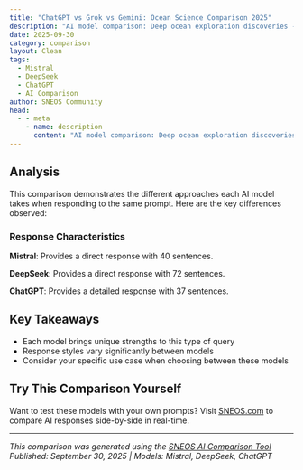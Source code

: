 ```yaml
---
title: "ChatGPT vs Grok vs Gemini: Ocean Science Comparison 2025"
description: "AI model comparison: Deep ocean exploration discoveries - unknown species and ecosystems..."
date: 2025-09-30
category: comparison
layout: Clean
tags:
  - Mistral
  - DeepSeek
  - ChatGPT
  - AI Comparison
author: SNEOS Community
head:
  - - meta
    - name: description
      content: "AI model comparison: Deep ocean exploration discoveries - unknown species and ecosystems..."
---
```


<ChatComparison
  title="ChatGPT vs Grok vs Gemini: Ocean Science Comparison 2025"
  prompt="Deep ocean exploration discoveries - unknown species and ecosystems"
  :responses='{
    "Mistral": "Deep ocean exploration has led to the discovery of numerous unknown species and unique ecosystems, revealing the vast and largely unexplored world beneath the sea. Here are some notable discoveries:\n\n### Unknown Species\n1. **Giant Squid (Architeuthis dux)**: Although known from specimens washed ashore, the first live footage of a giant squid was captured in 2012, providing new insights into its behavior and habitat.\n2. **Anglerfish**: These deep-sea fish are known for their bioluminescent lures used to attract prey. New species continue to be discovered, each with unique adaptations.\n3. **Yeti Crab (Kiwa hirsuta)**: Discovered in 2005, this crab has hairy pincers that host bacteria capable of detoxifying poisonous minerals from hydrothermal vents.\n4. **Goblin Shark (Mitsukurina owstoni)**: This rare deep-sea shark has a distinctive elongated, flat snout filled with sensory organs to detect prey in the dark.\n5. **Vampire Squid (Vampyroteuthis infernalis)**: Despite its name, it is not a true squid and is the only living member of its order. It uses bioluminescence to communicate and confuse predators.\n6. **Dumbo Octopus (Grimpoteuthis)**: Named for its ear-like fins, this octopus is a deep-sea dweller with a unique swimming style.\n\n### Unique Ecosystems\n1. **Hydrothermal Vents**: These underwater volcanic features release hot, mineral-rich water, supporting unique ecosystems with chemosynthetic bacteria as the base of the food chain. Species found here include giant tube worms, clams, and shrimp.\n2. **Cold Seeps**: Similar to hydrothermal vents but at lower temperatures, cold seeps release hydrocarbons and support communities of mussels, clams, and tube worms.\n3. **Deep-Sea Coral Reefs**: These reefs, found at depths of 200 to 1,000 meters, provide habitat for a variety of deep-sea species, including fish, crustaceans, and mollusks.\n4. **Abyssal Plains**: These flat, deep-sea regions are home to a variety of organisms, including sea cucumbers, brittle stars, and deep-sea fish.\n5. **Trenches**: The deepest parts of the ocean, such as the Mariana Trench, support unique ecosystems with extreme pressure and low temperatures. Species found here include amphipods and snailfish.\n\n### Technological Advances\n1. **Remotely Operated Vehicles (ROVs)**: These unmanned submersibles are equipped with cameras and robotic arms, allowing scientists to explore and collect samples from deep-sea environments.\n2. **Autonomous Underwater Vehicles (AUVs)**: These vehicles can operate independently, mapping the seafloor and collecting data over large areas.\n3. **Manned Submersibles**: Vehicles like the Alvin and the Limiting Factor have taken scientists to the deepest parts of the ocean, providing direct observations and sample collection.\n\n### Scientific Contributions\n1. **Biodiversity Studies**: Deep-sea exploration has significantly expanded our understanding of marine biodiversity, revealing new species and their ecological roles.\n2. **Ecological Insights**: Studies of deep-sea ecosystems have provided insights into the adaptations and survival strategies of organisms in extreme environments.\n3. **Biotechnology**: Deep-sea organisms have unique biochemical properties that could lead to new pharmaceuticals, enzymes, and other biotechnological applications.\n\nDeep ocean exploration continues to be a frontier of scientific discovery, with each expedition revealing new wonders and expanding our knowledge of the planet\u0027s vast and mysterious underwater realms.",
    "DeepSeek": "Of course! The deep ocean, once considered a barren, lifeless desert, is now revealing itself as a realm of incredible biodiversity and bizarre beauty. Driven by technological advancements in Remotely Operated Vehicles (ROVs), Autonomous Underwater Vehicles (AUVs), and high-resolution imaging, we are in a golden age of discovery.\n\nHere is a breakdown of the major discoveries in unknown species and ecosystems that have revolutionized our understanding of life on Earth.\n\n### The Discovery of Entirely New Ecosystems\n\nThe most profound discoveries aren\u0027t just individual species, but entire ecosystems based on fundamentally different energy sources than the sun.\n\n#### 1. Hydrothermal Vents (1977)\n*   **Discovery:** The Gal\u00E1pagos Rift in the Pacific Ocean.\n*   **The \u0022Wow\u0022 Factor:** Before this, all known life on Earth depended on the sun via photosynthesis. Hydrothermal vents, or \u0022black smokers,\u0022 are fissures on the seafloor that spew superheated, mineral-rich water. The ecosystem here is based on **chemosynthesis**.\n*   **How it Works:** Specialized bacteria use hydrogen sulfide (a chemical toxic to most life) from the vent fluid as an energy source to create organic matter. These bacteria form the base of a food web that includes:\n    *   **Giant Tube Worms:** Lacking a mouth or gut, they host chemosynthetic bacteria inside their bodies.\n    *   **Vent Crabs and Shrimp:** Often blind, they swarm around the vents.\n    *   **Giant Clams and Mussels:** In beds surrounding the vent fields.\n\n#### 2. Cold Seeps (1984)\n*   **Discovery:** The Florida Escarpment in the Gulf of Mexico.\n*   **The \u0022Wow\u0022 Factor:** Similar to vents, cold seeps are areas where hydrocarbons (like methane and oil) and hydrogen sulfide seep out of the seafloor at near-ambient temperature. They also support chemosynthetic life.\n*   **Key Species:**\n    *   **Methane Ice Worms:** Worms that burrow into mounds of frozen methane hydrate.\n    *   **Bacterial Mats:** Vast carpets of chemosynthetic bacteria.\n    *   **Specialized Mussels and Clams:** Often living in symbiosis with methane-consuming bacteria.\n\n#### 3. Whale Falls\n*   **Discovery:** First documented in 1987 off California.\n*   **The \u0022Wow\u0022 Factor:** When a whale dies and sinks to the abyssal plain, its carcass (a \u0022whale fall\u0022) becomes a sudden oasis of nutrients in the food-poor deep sea. It supports a specialized, succession-based ecosystem that can last for decades.\n*   **The Stages of Life:**\n    1.  **Mobile Scavengers:** Hagfish, sleeper sharks, and amphipods strip the soft tissue (can last months to years).\n    2.  **Enrichment Opportunists:** Worms, crustaceans, and mollusks colonize the bones and surrounding sediment, feeding on leftover scraps and organic material.\n    3.  **Sulfophilic (Sulfur-loving) Bacteria:** Anaerobic bacteria break down lipids trapped in the bones, releasing hydrogen sulfide. This fuels a **chemosynthetic ecosystem** on the bones, including the iconic **\u0022Zombie Worm\u0022 (Osedax)** which has no mouth or gut and uses root-like structures to digest bone and house symbiotic bacteria.\n\n---\n\n### A Gallery of Bizarre and Unknown Species\n\nThe deep sea is a master of adaptation, leading to life forms that seem alien.\n\n| Creature | Discovery / Location | Key Features \u0026 Significance |\n| :--- | :--- | :--- |\n| **Vampire Squid** (*Vampyroteuthis infernalis*)* | Known for centuries, but its biology understood recently. | Not a squid or an octopus, it\u0027s a unique \u0022living fossil.\u0022 It inverts its cape to reveal glowing tips to confuse predators. Thrives in the Oxygen Minimum Zone. |\n| **Barreleye Fish** (*Macropinna microsthea*) | First described in 1939, but its transparent head was only observed alive in 2004 by MBARI. | Has a transparent, fluid-filled dome on its head. Its tubular eyes can rotate to look upward through its \u0022skull\u0022 to spot prey, or forward to see what it\u0027s eating. |\n| **Dumbo Octopus** (Genus *Grimpoteuthis*) | Various deep-sea basins worldwide. | Uses its ear-like fins to \u0022flap\u0022 through the water. It\u0027s the deepest-living genus of all known octopuses. |\n| **Yeti Crab** (Genus *Kiwa*) | First discovered in 2005 on a hydrothermal vent near Antarctica. | Covered in hairy, bacteria-growing \u0022setae\u0022 on its claws. It \u0022farms\u0022 these chemosynthetic bacteria, which it likely harvests and eats. |\n| **Ghostly Octopus** (\u0022Casper\u0022) | 2016, off Hawaii. | A small, pale, deep-sea octopus that broods its eggs for an astonishingly long time, possibly over 4 years, on a solitary sponge. |\n| **Mariana Snailfish** (*Pseudoliparis swirei*) | 2014, Mariana Trench. | The deepest-living fish ever recorded (~8,000 meters). Its gelatinous body is perfectly adapted to withstand the immense pressure. |\n| **Magnapinna (Bigfin) Squid** | Rare sightings, first in 1988. | Bizarre, elongated arms and tentacles that create an \u0022elbow\u0022 pose. One of the most mysterious and alien-looking large squids. |\n| **E.T. Sponge** (*Advhena magnifica*) | 2016, near a seamount in the Pacific. | A carnivorous sponge that, with a little imagination, resembles the alien E.T. Its Latin name literally means \u0022magnificent alien.\u0022 |\n\n### The Cutting Edge of Exploration and Why It Matters\n\n*   **Technology:** Modern ROVs like MBARI\u0027s *Doc Ricketts* and *Ventana* can collect delicate specimens and stream HD video from the abyss. AUVs like *Boaty McBoatface* map the seafloor in unprecedented detail.\n*   **Bioprospecting:** Deep-sea organisms have unique enzymes (\u0022extremozymes\u0022) that function under high pressure and temperature. These have revolutionary applications in medicine, industrial processes, and biotechnology (e.g., the Taq polymerase from a thermophilic bacterium revolutionized PCR).\n*   **Climate Regulation:** Deep-sea ecosystems play a role in carbon sequestration. Whale falls, for example, lock vast amounts of carbon away on the seafloor for centuries.\n*   **Threats:** These fragile ecosystems face imminent threats from **deep-sea mining** for polymetallic nodules, **bottom trawling**, and **climate change** (ocean acidification and deoxygenation).\n\n**In conclusion,** deep ocean exploration is one of the last great frontiers on our planet. Every expedition has the potential to discover not just new species, but new ways of life, challenging our very definition of where and how life can exist. It underscores that we know more about the surface of the Moon than we do about the depths of our own ocean.",
    "ChatGPT": "Deep ocean exploration has continually revealed astonishing discoveries, including unknown species and ecosystems that challenge our understanding of life on Earth. Here are some notable findings related to unknown species and ecosystems discovered in the deep ocean:\n\n### Unknown Species Discovered in Deep Ocean Exploration\n\n1. **Giant Amphipods and Other Crustaceans**\n   - Deep-sea expeditions have uncovered giant amphipods\u2014shrimp-like crustaceans much larger than their shallow-water cousins\u2014living at depths of several thousand meters.\n   - New species of crabs, lobsters, and shrimp have been described from hydrothermal vent and cold seep areas.\n\n2. **Yeti Crab (_Kiwa hirsuta_)**\n   - Discovered in 2005 near hydrothermal vents in the South Pacific, this crab has hairy pincers covered with bacteria, which it possibly uses to detoxify poisonous minerals from the vent fluids.\n\n3. **Dumbo Octopus**\n   - Deep-sea octopuses with ear-like fins resembling Disney\u2019s Dumbo have been discovered at extreme depths (~7,000 meters). Several new species continue to be described in various deep ocean trenches.\n\n4. **Beaked Whales and Other Deep-sea Vertebrates**\n   - Deep-diving beaked whales and other obscure fish species adapted to high pressure and low light conditions have been documented, with some species still being classified.\n\n5. **New Bioluminescent Organisms**\n   - Numerous previously unknown bioluminescent fish, jellyfish, and worms have been found, many of which use light in unique ways for communication, predation, or camouflage.\n\n### Newly Discovered Deep Ocean Ecosystems\n\n1. **Hydrothermal Vents**\n   - First discovered in 1977, these vents host ecosystems independent of sunlight, relying on chemosynthesis by bacteria that convert sulfur compounds into energy.\n   - Unique species such as tube worms, vent crabs, and giant clams thrive here.\n\n2. **Cold Seeps**\n   - Areas where methane or hydrogen sulfide leaks from the seafloor support communities somewhat similar to hydrothermal vents but at lower temperatures.\n   - Specialized clams, mussels, and microbial mats form unique ecosystems.\n\n3. **Deep-sea Coral Reefs**\n   - Unlike tropical shallow-water corals, deep-sea corals thrive in cold, dark waters and provide habitat for diverse marine life.\n   - Many of these have been documented on seamounts and canyons.\n\n4. **Submarine Canyons and Trenches**\n   - These provide habitats for species adapted to extreme pressures and low nutrient availability.\n   - Unique microbial communities and scavenging animals have been found.\n\n5. **Microbial Life in the Subsurface Oceanic Crust**\n   - Recent exploration has shown that microbial life inhabits porous rocks deep under the seafloor, greatly expanding estimates of the biosphere\u2019s extent.\n\n### Importance of These Discoveries\n\n- **Biodiversity and Evolutionary Insights:** Discoveries of novel species and ecosystems provide key information on evolutionary adaptations to extreme environments.\n- **Biotechnology and Medicine:** Unique enzymes and compounds from deep-sea organisms have potential applications.\n- **Climate and Earth Systems:** These ecosystems impact global biochemical cycles, such as carbon and sulfur cycling.\n- **Conservation:** Understanding these poorly known ecosystems is crucial in assessing impacts of deep-sea mining, fishing, and climate change.\n\n### Notable Deep Ocean Exploration Projects\n\n- **Deepsea Challenger (2012):** James Cameron\u2019s solo descent to the Mariana Trench\u2019s Challenger Deep led to observations of new species.\n- **NEEMO (NASA Extreme Environment Mission Operations):** Simulated space and deep-sea exploration focusing on biology and technology.\n- **NOAA Ship Okeanos Explorer:** Dedicated to deep ocean exploration for mapping and biological sampling.\n- **Schmidt Ocean Institute:** Uses R/V Falkor for deep-sea research, discovering new species and habitats.\n\n---\n\nIf you wish, I can provide detailed examples of newly discovered species or summarize recent expedition findings. Would you like that?"
  }'
  published-date="11:45"
/>

## Analysis

This comparison demonstrates the different approaches each AI model takes when responding to the same prompt. Here are the key differences observed:

### Response Characteristics

**Mistral**: Provides a direct response with 40 sentences. 

**DeepSeek**: Provides a direct response with 72 sentences. 

**ChatGPT**: Provides a detailed response with 37 sentences. 

## Key Takeaways

- Each model brings unique strengths to this type of query
- Response styles vary significantly between models
- Consider your specific use case when choosing between these models

## Try This Comparison Yourself

Want to test these models with your own prompts? Visit [SNEOS.com](https://sneos.com) to compare AI responses side-by-side in real-time.

---

*This comparison was generated using the [SNEOS AI Comparison Tool](https://sneos.com)*
*Published: September 30, 2025 | Models: Mistral, DeepSeek, ChatGPT*
